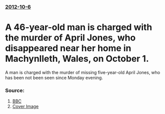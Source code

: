 ### [2012-10-6](/news/2012/10/6/index.md)

# A 46-year-old man is charged with the murder of April Jones, who disappeared near her home in Machynlleth, Wales, on October 1. 

A man is charged with the murder of missing five-year-old April Jones, who has been not been seen since Monday evening.


### Source:

1. [BBC](http://www.bbc.co.uk/news/uk-wales-19853582)
1. [Cover Image](https://ichef.bbci.co.uk/news/1024/media/images/63331000/jpg/_63331145_aprilschooluniform.jpg)
